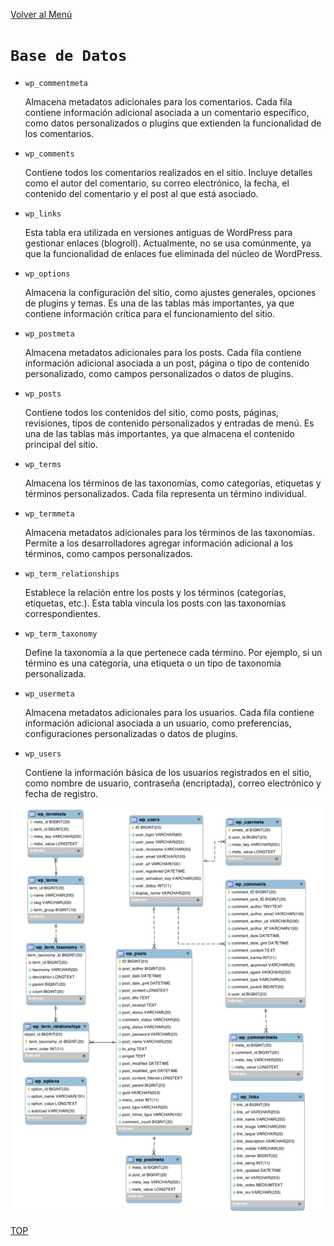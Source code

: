 [Volver al Menú](../root.md)

# `Base de Datos`

- `wp_commentmeta`

  Almacena metadatos adicionales para los comentarios. Cada fila contiene información adicional asociada a un comentario específico, como datos personalizados o plugins que extienden la funcionalidad de los comentarios.

- `wp_comments`

  Contiene todos los comentarios realizados en el sitio. Incluye detalles como el autor del comentario, su correo electrónico, la fecha, el contenido del comentario y el post al que está asociado.

- `wp_links`

  Esta tabla era utilizada en versiones antiguas de WordPress para gestionar enlaces (blogroll). Actualmente, no se usa comúnmente, ya que la funcionalidad de enlaces fue eliminada del núcleo de WordPress.

- `wp_options`

  Almacena la configuración del sitio, como ajustes generales, opciones de plugins y temas. Es una de las tablas más importantes, ya que contiene información crítica para el funcionamiento del sitio.

- `wp_postmeta`

  Almacena metadatos adicionales para los posts. Cada fila contiene información adicional asociada a un post, página o tipo de contenido personalizado, como campos personalizados o datos de plugins.

- `wp_posts`

  Contiene todos los contenidos del sitio, como posts, páginas, revisiones, tipos de contenido personalizados y entradas de menú. Es una de las tablas más importantes, ya que almacena el contenido principal del sitio.

- `wp_terms`

  Almacena los términos de las taxonomías, como categorías, etiquetas y términos personalizados. Cada fila representa un término individual.

- `wp_termmeta`

  Almacena metadatos adicionales para los términos de las taxonomías. Permite a los desarrolladores agregar información adicional a los términos, como campos personalizados.

- `wp_term_relationships`

  Establece la relación entre los posts y los términos (categorías, etiquetas, etc.). Esta tabla vincula los posts con las taxonomías correspondientes.

- `wp_term_taxonomy`

  Define la taxonomía a la que pertenece cada término. Por ejemplo, si un término es una categoría, una etiqueta o un tipo de taxonomía personalizada.

- `wp_usermeta`

  Almacena metadatos adicionales para los usuarios. Cada fila contiene información adicional asociada a un usuario, como preferencias, configuraciones personalizadas o datos de plugins.

- `wp_users`

  Contiene la información básica de los usuarios registrados en el sitio, como nombre de usuario, contraseña (encriptada), correo electrónico y fecha de registro.

<img src="./bd-wordpress.png">

[TOP](#base-de-datos)
